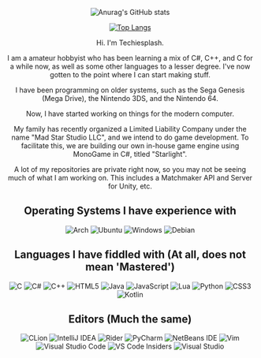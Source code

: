 <div align="center">

![Anurag's GitHub stats](https://github-readme-stats-git-masterrstaa-rickstaa.vercel.app/api?username=techiesplash&count_private=true&show_icons=true)

[![Top Langs](https://github-readme-stats-git-masterrstaa-rickstaa.vercel.app/api/top-langs/?username=techiesplash&langs_count=8&count_private=true&layout=compact)](https://github.com/anuraghazra/github-readme-stats)
  
Hi. I'm Techiesplash.

I am a amateur hobbyist who has been learning a mix of C#, C++, and C for a while now, as well as some other languages to a lesser degree.
I've now gotten to the point where I can start making stuff.

I have been programming on older systems, such as the Sega Genesis (Mega Drive), the Nintendo 3DS, and the Nintendo 64.

Now, I have started working on things for the modern computer. 

My family has recently organized a Limited Liability Company under the name "Mad Star Studio LLC", and we intend to do game development. 
To facilitate this, we are building our own in-house game engine using MonoGame in C#, titled "Starlight".

A lot of my repositories are private right now, so you may not be seeing much of what I am working on.
This includes a Matchmaker API and Server for Unity, etc.

<h2>Operating Systems I have experience with</h2>

![Arch](https://img.shields.io/badge/Arch%20Linux-1793D1?logo=arch-linux&logoColor=fff&style=for-the-badge)
![Ubuntu](https://img.shields.io/badge/Ubuntu-E95420?style=for-the-badge&logo=ubuntu&logoColor=white)
![Windows](https://img.shields.io/badge/Windows-0078D6?style=for-the-badge&logo=windows&logoColor=white)
![Debian](https://img.shields.io/badge/Debian-D70A53?style=for-the-badge&logo=debian&logoColor=white)

<h2>Languages I have fiddled with (At all, does not mean 'Mastered')</h2>

![C](https://img.shields.io/badge/c-%2300599C.svg?style=for-the-badge&logo=c&logoColor=white)
![C#](https://img.shields.io/badge/c%23-%23239120.svg?style=for-the-badge&logo=c-sharp&logoColor=white)
![C++](https://img.shields.io/badge/c++-%2300599C.svg?style=for-the-badge&logo=c%2B%2B&logoColor=white)
![HTML5](https://img.shields.io/badge/html5-%23E34F26.svg?style=for-the-badge&logo=html5&logoColor=white)
![Java](https://img.shields.io/badge/java-%23ED8B00.svg?style=for-the-badge&logo=java&logoColor=white)
![JavaScript](https://img.shields.io/badge/javascript-%23323330.svg?style=for-the-badge&logo=javascript&logoColor=%23F7DF1E)
![Lua](https://img.shields.io/badge/lua-%232C2D72.svg?style=for-the-badge&logo=lua&logoColor=white)
![Python](https://img.shields.io/badge/python-3670A0?style=for-the-badge&logo=python&logoColor=ffdd54)
![CSS3](https://img.shields.io/badge/css3-%231572B6.svg?style=for-the-badge&logo=css3&logoColor=white)
![Kotlin](https://img.shields.io/badge/kotlin-%237F52FF.svg?style=for-the-badge&logo=kotlin&logoColor=white)

<h2>Editors (Much the same)</h2>

![CLion](https://img.shields.io/badge/CLion-black?style=for-the-badge&logo=clion&logoColor=white)
![IntelliJ IDEA](https://img.shields.io/badge/IntelliJIDEA-000000.svg?style=for-the-badge&logo=intellij-idea&logoColor=white)
![Rider](https://img.shields.io/badge/Rider-000000.svg?style=for-the-badge&logo=Rider&logoColor=white&color=black&labelColor=crimson)
![PyCharm](https://img.shields.io/badge/pycharm-143?style=for-the-badge&logo=pycharm&logoColor=black&color=black&labelColor=green)
![NetBeans IDE](https://img.shields.io/badge/NetBeansIDE-1B6AC6.svg?style=for-the-badge&logo=apache-netbeans-ide&logoColor=white)
![Vim](https://img.shields.io/badge/VIM-%2311AB00.svg?style=for-the-badge&logo=vim&logoColor=white)
![Visual Studio Code](https://img.shields.io/badge/Visual%20Studio%20Code-0078d7.svg?style=for-the-badge&logo=visual-studio-code&logoColor=white)
![VS Code Insiders](https://img.shields.io/badge/VS%20Code%20Insiders-35b393.svg?style=for-the-badge&logo=visual-studio-code&logoColor=white)
![Visual Studio](https://img.shields.io/badge/Visual%20Studio-5C2D91.svg?style=for-the-badge&logo=visual-studio&logoColor=white)

